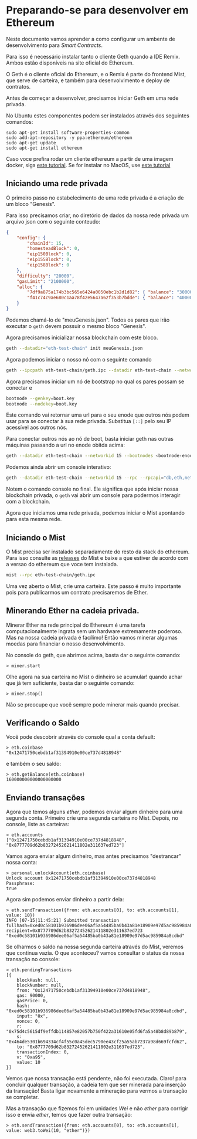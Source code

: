 # Preparando-se para desenvolver em Ethereum

Neste documento vamos aprender a como configurar um ambente de 
desenvolvimento para *Smart Contracts*.

Para isso é necessário instalar tanto o cliente Geth quando a IDE Remix.
Ambos estão disponíveis na site oficial do Ethereum.

O Geth é o cliente oficial do Ethereum, e o Remix é parte do frontend 
Mist, que serve de carteira, e também para desenvolvimento e deploy de 
contratos.

Antes de começar a desenvolver, precisamos iniciar Geth em uma rede 
privada.

No Ubuntu estes componentes podem ser instalados através dos seguintes comandos:

```
sudo apt-get install software-properties-common
sudo add-apt-repository -y ppa:ethereum/ethereum
sudo apt-get update
sudo apt-get install ethereum
```

Caso voce prefira rodar um cliente ethereum a partir de uma imagem docker, siga [este tutorial](https://github.com/ethereum/go-ethereum/wiki/Running-in-Docker). Se for instalar no MacOS, use [este tutorial](https://github.com/ethereum/go-ethereum/wiki/Installation-Instructions-for-Mac)

## Iniciando uma rede privada

O primeiro passo no estabelecimento de uma rede privada é a criação de um bloco "Genesis".

Para isso precisamos criar, no diretório de dados da nossa rede privada um arquivo json com o seguinte conteudo:
```JSON
{
    "config": {
        "chainId": 15,
        "homesteadBlock": 0,
        "eip150Block": 0,
        "eip155Block": 0,
        "eip158Block": 0
    },
    "difficulty": "20000",
    "gasLimit": "2100000",
    "alloc": {
        "7df9a875a174b3bc565e6424a0050ebc1b2d1d82": { "balance": "300000" },
        "f41c74c9ae680c1aa78f42e5647a62f353b7bdde": { "balance": "400000" }
    }
}
```

Podemos chamá-lo de "meuGenesis.json".
Todos os pares que irão executar o `geth` devem possuir o mesmo bloco "Genesis".

Agora precisamos inicializar nossa blockchain com este bloco.

```bash
geth --datadir="eth-test-chain" init meuGenesis.json
```

Agora podemos iniciar o nosso nó com o seguinte comando

```bash
geth --ipcpath eth-test-chain/geth.ipc --datadir eth-test-chain --networkid 15
```

Agora precisamos iniciar um nó de bootstrap no qual os pares possam se conectar e

```bash
bootnode --genkey=boot.key
bootnode --nodekey=boot.key
```

Este comando vai retornar uma url para o seu enode que outros nós podem usar para se conectar
à sua rede privada. Substitua `[::]` pelo seu IP acessível aos outros nós.

Para conectar outros nós ao nó de boot, basta iniciar  geth nas outras máquinas passando a url
no enode obitda acima:

```bash
geth --datadir eth-test-chain --networkid 15 --bootnodes <bootnode-enode-url>
```

Podemos ainda abrir um console interativo:

```bash
geth --datadir eth-test-chain --networkid 15 --rpc --rpcapi="db,eth,net,web3,personal" --dev console
```

Notem o comando console no final. Ele significa que após iniciar nossa
blockchain privada, o `geth` vai abrir um console para podermos interagir 
com a blockchain.

Agora que iniciamos uma rede privada, podemos iniciar o Mist apontando 
para esta mesma rede. 

## Iniciando o Mist

O Mist precisa ser instalado separadamente do resto da stack do ethereum. Para isso consulte as [releases](https://github.com/ethereum/mist/releases) do Mist e baixe a que estiver de acordo com a versao do ethereum que voce tem instalada.

```bash
mist --rpc eth-test-chain/geth.ipc
```

Uma vez aberto o Mist, crie uma carteira. Este passo é muito importante pois para publicarmos um contrato precisaremos de Ether.

## Minerando Ether na cadeia privada.

Minerar Ether na rede principal do Ethereum é uma tarefa computacionalmente ingrata sem um hardware extremamente poderoso. Mas na nossa cadeia privada é facílimo! Então vamos minerar algumas moedas para financiar o nosso desenvolvimento. 

No console do geth, que abrimos acima, basta dar o seguinte comando:

```
> miner.start
```

Olhe agora na sua carteira no Mist o dinheiro se acumular! quando achar que já tem suficiente, basta dar o seguinte comando:

```
> miner.stop()
```

Não se preocupe que você sempre pode minerar mais quando precisar.

## Verificando o Saldo

Você pode descobrir através do console qual a conta default:

```
> eth.coinbase
"0x12471750cebdb1af31394910e00ce737d4818948"
```

e também o seu saldo:

```
> eth.getBalance(eth.coinbase)
160000000000000000000
```

## Enviando transações

Agora que temos alguns *ether*, podemos enviar algum dinheiro para uma segunda conta. Primeiro crie uma segunda carteira no Mist. Depois, no console, liste as carteiras:

```
> eth.accounts
["0x12471750cebdb1af31394910e00ce737d4818948", "0x8777709d62b83272452621411802e311637ed723"]
```

Vamos agora enviar algum dinheiro, mas antes precisamos "destrancar" nossa conta:

```
> personal.unlockAccount(eth.coinbase)
Unlock account 0x12471750cebdb1af31394910e00ce737d4818948
Passphrase: 
true
```

Agora sim podemos enviar dinheiro a partir dela:

```
> eth.sendTransaction({from: eth.accounts[0], to: eth.accounts[1], value: 10})
INFO [07-15|11:45:21] Submitted transaction                    fullhash=0xed0c58101b936986dee06af5a54485ba0b43a81e18909e97d5ac985984a8cdbd recipient=0x8777709d62b83272452621411802e311637ed723
"0xed0c58101b936986dee06af5a54485ba0b43a81e18909e97d5ac985984a8cdbd"
```

Se olharmos o saldo na nossa segunda carteira através do Mist, veremos que continua vazia. O que aconteceu? vamos consultar o status da nossa transação no console:

```
> eth.pendingTransactions
[{
    blockHash: null,
    blockNumber: null,
    from: "0x12471750cebdb1af31394910e00ce737d4818948",
    gas: 90000,
    gasPrice: 0,
    hash: "0xed0c58101b936986dee06af5a54485ba0b43a81e18909e97d5ac985984a8cdbd",
    input: "0x",
    nonce: 0,
    r: "0x75d4c5615df9effdb114857e82057b750f422a31610e05fd6fa5a48b8d89b879",
    s: "0x464de5301b694334cf4f55c0a45dec5790ee43cf25a55ab7237a98d669fcfd62",
    to: "0x8777709d62b83272452621411802e311637ed723",
    transactionIndex: 0,
    v: "0xa95",
    value: 10
}]
```

Vemos que nossa transação está pendente, não foi executada. Claro! para concluir qualquer transação, a cadeia tem que ser minerada para inserção da transação! Basta ligar novamente a mineração para vermos a transação se completar.

Mas a transação que fizemos foi em unidades *Wei* e não *ether* para corrigir isso e envia *ether*, temos que fazer outra transação:

```
> eth.sendTransaction({from: eth.accounts[0], to: eth.accounts[1], value: web3.toWei(10, "ether")})
```



